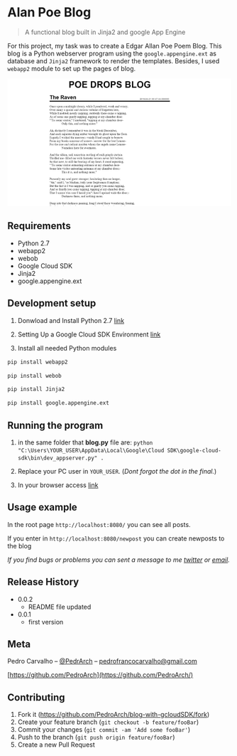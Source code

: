 # Alan Poe Blog
> A functional blog built in Jinja2 and google App Engine


For this project, my task was to create a Edgar Allan Poe Poem Blog. This blog is a Python webserver program using the `google.appengine.ext` as database and `Jinja2` framework to render the templates. Besides, I used `webapp2` module to set up the pages of blog.

![](screen-shot.png)

## Requirements
- Python 2.7
- webapp2
- webob
- Google Cloud SDK
- Jinja2
- google.appengine.ext

## Development setup

1. Donwload and Install Python 2.7 [link](https://www.python.org/downloads/release/python-2716/)

2. Setting Up a Google Cloud SDK Environment [link](https://cloud.google.com/python/setup?hl=en-us)

2. Install all needed Python modules

```sh
pip install webapp2
```

```sh
pip install webob
```

```sh
pip install Jinja2
```

```sh
pip install google.appengine.ext
```

## Running the program

1. in the same folder that **blog.py** file are: `python "C:\Users\YOUR_USER\AppData\Local\Google\Cloud SDK\google-cloud-sdk\bin\dev_appserver.py" .`

2. Replace your PC user in `YOUR_USER`. (_Dont forgot the dot in the final._)

3. In your browser access [link](http://localhost:8080/)


## Usage example

In the root page `http://localhost:8080/` you can see all posts.

If you enter in `http://localhost:8080/newpost` you can create newposts to the blog

_If you find bugs or problems you can sent a message to me [twitter] or [email]._



## Release History

* 0.0.2
   * README file updated
* 0.0.1
   * first version

## Meta

Pedro Carvalho – [@PedrArch](https://twitter.com/PedroArch) – pedrofrancocarvalho@gmail.com

[https://github.com/PedroArch](https://github.com/PedroArch/)

## Contributing

1. Fork it (<https://github.com/PedroArch/blog-with-gcloudSDK/fork>)
2. Create your feature branch (`git checkout -b feature/fooBar`)
3. Commit your changes (`git commit -am 'Add some fooBar'`)
4. Push to the branch (`git push origin feature/fooBar`)
5. Create a new Pull Request

<!-- Markdown link & img dfn's -->
[twitter]:https://twitter.com/PedroArch
[github]:https://github.com/PedroArch
[email]: pedrofrancocarvalho@gmail.com
